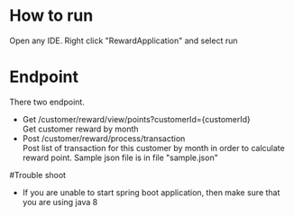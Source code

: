 # How to run
Open any IDE. Right click "RewardApplication" and select run

# Endpoint
There two endpoint.
* Get /customer/reward/view/points?customerId={customerId}  <br /> 
Get customer reward by month
* Post /customer/reward/process/transaction <br /> 
Post list of transaction for this customer by month in order to calculate reward point.
Sample json file is in file "sample.json"

#Trouble shoot
* If you are unable to start spring boot application, then make sure that you are using java 8
